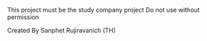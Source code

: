 This project must be the study company project
Do not use without permission

Created By Sanphet Rujiravanich (TH)
